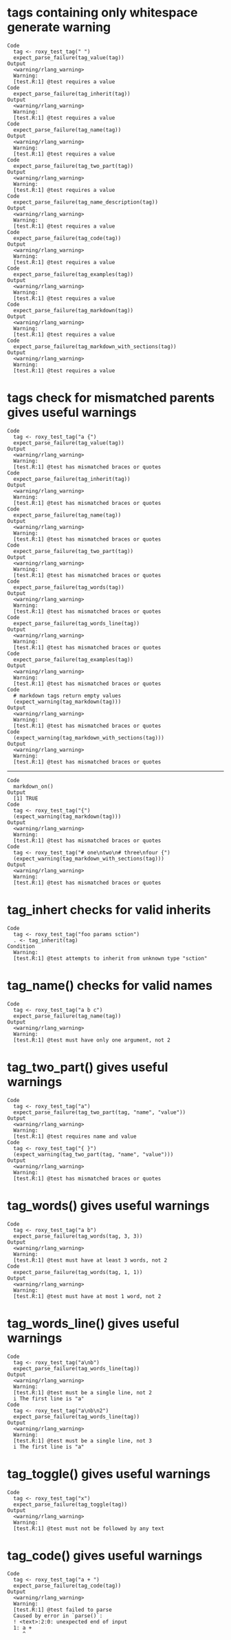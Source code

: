 # tags containing only whitespace generate warning

    Code
      tag <- roxy_test_tag(" ")
      expect_parse_failure(tag_value(tag))
    Output
      <warning/rlang_warning>
      Warning:
      [test.R:1] @test requires a value
    Code
      expect_parse_failure(tag_inherit(tag))
    Output
      <warning/rlang_warning>
      Warning:
      [test.R:1] @test requires a value
    Code
      expect_parse_failure(tag_name(tag))
    Output
      <warning/rlang_warning>
      Warning:
      [test.R:1] @test requires a value
    Code
      expect_parse_failure(tag_two_part(tag))
    Output
      <warning/rlang_warning>
      Warning:
      [test.R:1] @test requires a value
    Code
      expect_parse_failure(tag_name_description(tag))
    Output
      <warning/rlang_warning>
      Warning:
      [test.R:1] @test requires a value
    Code
      expect_parse_failure(tag_code(tag))
    Output
      <warning/rlang_warning>
      Warning:
      [test.R:1] @test requires a value
    Code
      expect_parse_failure(tag_examples(tag))
    Output
      <warning/rlang_warning>
      Warning:
      [test.R:1] @test requires a value
    Code
      expect_parse_failure(tag_markdown(tag))
    Output
      <warning/rlang_warning>
      Warning:
      [test.R:1] @test requires a value
    Code
      expect_parse_failure(tag_markdown_with_sections(tag))
    Output
      <warning/rlang_warning>
      Warning:
      [test.R:1] @test requires a value

# tags check for mismatched parents gives useful warnings

    Code
      tag <- roxy_test_tag("a {")
      expect_parse_failure(tag_value(tag))
    Output
      <warning/rlang_warning>
      Warning:
      [test.R:1] @test has mismatched braces or quotes
    Code
      expect_parse_failure(tag_inherit(tag))
    Output
      <warning/rlang_warning>
      Warning:
      [test.R:1] @test has mismatched braces or quotes
    Code
      expect_parse_failure(tag_name(tag))
    Output
      <warning/rlang_warning>
      Warning:
      [test.R:1] @test has mismatched braces or quotes
    Code
      expect_parse_failure(tag_two_part(tag))
    Output
      <warning/rlang_warning>
      Warning:
      [test.R:1] @test has mismatched braces or quotes
    Code
      expect_parse_failure(tag_words(tag))
    Output
      <warning/rlang_warning>
      Warning:
      [test.R:1] @test has mismatched braces or quotes
    Code
      expect_parse_failure(tag_words_line(tag))
    Output
      <warning/rlang_warning>
      Warning:
      [test.R:1] @test has mismatched braces or quotes
    Code
      expect_parse_failure(tag_examples(tag))
    Output
      <warning/rlang_warning>
      Warning:
      [test.R:1] @test has mismatched braces or quotes
    Code
      # markdown tags return empty values
      (expect_warning(tag_markdown(tag)))
    Output
      <warning/rlang_warning>
      Warning:
      [test.R:1] @test has mismatched braces or quotes
    Code
      (expect_warning(tag_markdown_with_sections(tag)))
    Output
      <warning/rlang_warning>
      Warning:
      [test.R:1] @test has mismatched braces or quotes

---

    Code
      markdown_on()
    Output
      [1] TRUE
    Code
      tag <- roxy_test_tag("{")
      (expect_warning(tag_markdown(tag)))
    Output
      <warning/rlang_warning>
      Warning:
      [test.R:1] @test has mismatched braces or quotes
    Code
      tag <- roxy_test_tag("# one\ntwo\n# three\nfour {")
      (expect_warning(tag_markdown_with_sections(tag)))
    Output
      <warning/rlang_warning>
      Warning:
      [test.R:1] @test has mismatched braces or quotes

# tag_inhert checks for valid inherits

    Code
      tag <- roxy_test_tag("foo params sction")
      . <- tag_inherit(tag)
    Condition
      Warning:
      [test.R:1] @test attempts to inherit from unknown type "sction"

# tag_name() checks for valid names

    Code
      tag <- roxy_test_tag("a b c")
      expect_parse_failure(tag_name(tag))
    Output
      <warning/rlang_warning>
      Warning:
      [test.R:1] @test must have only one argument, not 2

# tag_two_part() gives useful warnings

    Code
      tag <- roxy_test_tag("a")
      expect_parse_failure(tag_two_part(tag, "name", "value"))
    Output
      <warning/rlang_warning>
      Warning:
      [test.R:1] @test requires name and value
    Code
      tag <- roxy_test_tag("{ }")
      (expect_warning(tag_two_part(tag, "name", "value")))
    Output
      <warning/rlang_warning>
      Warning:
      [test.R:1] @test has mismatched braces or quotes

# tag_words() gives useful warnings

    Code
      tag <- roxy_test_tag("a b")
      expect_parse_failure(tag_words(tag, 3, 3))
    Output
      <warning/rlang_warning>
      Warning:
      [test.R:1] @test must have at least 3 words, not 2
    Code
      expect_parse_failure(tag_words(tag, 1, 1))
    Output
      <warning/rlang_warning>
      Warning:
      [test.R:1] @test must have at most 1 word, not 2

# tag_words_line() gives useful warnings

    Code
      tag <- roxy_test_tag("a\nb")
      expect_parse_failure(tag_words_line(tag))
    Output
      <warning/rlang_warning>
      Warning:
      [test.R:1] @test must be a single line, not 2
      i The first line is "a"
    Code
      tag <- roxy_test_tag("a\nb\n2")
      expect_parse_failure(tag_words_line(tag))
    Output
      <warning/rlang_warning>
      Warning:
      [test.R:1] @test must be a single line, not 3
      i The first line is "a"

# tag_toggle() gives useful warnings

    Code
      tag <- roxy_test_tag("x")
      expect_parse_failure(tag_toggle(tag))
    Output
      <warning/rlang_warning>
      Warning:
      [test.R:1] @test must not be followed by any text

# tag_code() gives useful warnings

    Code
      tag <- roxy_test_tag("a + ")
      expect_parse_failure(tag_code(tag))
    Output
      <warning/rlang_warning>
      Warning:
      [test.R:1] @test failed to parse
      Caused by error in `parse()`:
      ! <text>:2:0: unexpected end of input
      1: a + 
         ^

